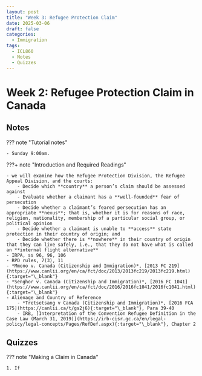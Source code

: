 ```yaml
---
layout: post
title: "Week 3: Refugee Protection Claim"
date: 2025-03-06
draft: false
categories:
  - Immigration
tags:
  - ICL860
  - Notes
  - Quizzes
---
```


# Week 2: Refugee Protection Claim in Canada

## Notes

??? note "Tutorial notes"

    - Sunday 9:00am.

???+ note "Introduction and Required Readings"

    - we will examine how the Refugee Protection Division, the Refugee Appeal Division, and the courts:
        - Decide which **country** a person’s claim should be assessed against
        - Evaluate whether a claimant has a **well-founded** fear of persecution
        - Decide whether a claimant’s feared persecution has an appropriate **nexus**; that is, whether it is for reasons of race, religion, nationality, membership of a particular social group, or political opinion
        - Decide whether a claimant is unable to **access** state protection in their country of origin; and
        - Decide whether there is **nowhere** in their country of origin that they can live safely, i.e., that they do not have what is called an **internal flight alternative**
    - IRPA, ss 96, 96, 106
    - RPD rules, 7(3), 11
    - *Mmono v. Canada (Citizenship and Immigration)*, [2013 FC 219​](https://www.canlii.org/en/ca/fct/doc/2013/2013fc219/2013fc219.html){:target="\_blank"}
    - *Senghor v. Canada (Citizenship and Immigration)*, [2016 FC 1041​](https://www.canlii.org/en/ca/fct/doc/2016/2016fc1041/2016fc1041.html){:target="\_blank"}
    - Alienage and Country of Reference
        - *Tretsetsang v Canada (Citizenship and Immigration)*, [2016 FCA 175](https://canlii.ca/t/gs2j6){:target="\_blank"}, Para 39-40
        - IRB, [Interpretation of the Convention Refugee Definition in the Case Law (March 31, 2019)](https://irb-cisr.gc.ca/en/legal-policy/legal-concepts/Pages/RefDef.aspx){:target="\_blank"}, Chapter 2

## Quizzes

??? note "Making a Claim in Canada"

    1. If
